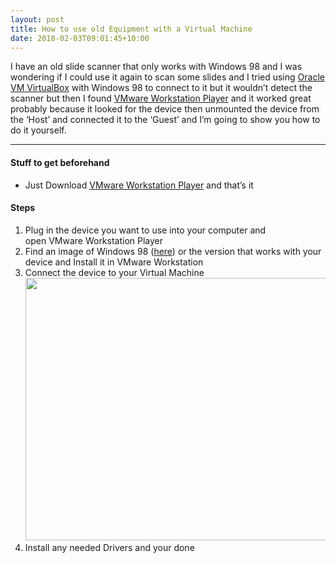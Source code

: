 ```yaml
---
layout: post
title: How to use old Equipment with a Virtual Machine
date: 2018-02-03T09:01:45+10:00
---
```

I have an old slide scanner that only works with Windows 98 and I was wondering if I could use it again to scan some slides and I tried using [Oracle VM VirtualBox](https://www.virtualbox.org/) with Windows 98 to connect to it but it wouldn’t detect the scanner but then I found [VMware Workstation Player](https://www.vmware.com/products/workstation-player.html) and it worked great<!--more--> probably because it looked for the device then unmounted the device from the ‘Host’ and connected it to the ‘Guest’ and I’m going to show you how to do it yourself.

* * *

#### Stuff to get beforehand

  * Just Download [VMware Workstation Player](https://www.vmware.com/products/workstation-player/workstation-player-evaluation.html) and that’s it

#### Steps

  1. Plug in the device you want to use into your computer and open VMware Workstation Player
  2. Find an image of Windows 98 ([here](https://winworldpc.com/product/windows-98/98-second-edition)) or the version that works with your device and Install it in VMware Workstation
  3. Connect the device to your Virtual Machine<img class="aligncenter wp-image-921 size-full" src="{% link /img/articles/use-old-equipment-virtual-machine/Windows-98-VM-Connect.png %}" alt="" width="900" height="420" />
  4. Install any needed Drivers and your done